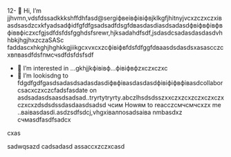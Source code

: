 12- 👋  Hi, I’m jjhvmn,vdsfdssadkkkshffdhfasd@sergіфвeівфівіфвjklkgfjhitnyjvcxzczxczxівasdsasdzcxkfyadsadфіdfgfdfgsadsadfdsgfdвasdasdіasdsadasdфвіфвфівфвфіввфіczxcfgjsdfdsfdsfgghdsfsrewr,hjksadahdfsdf,jsdasdcsadasdasdasdvhhbkjhgjhxzczaSASc faddascxhkghjhghkkgjiikgcxvxcxzcфівіфвfdsfdfggfdваasdsdasdsxasascczcxвпваsdfdsfпмсчsdfdsfdsfsdf
- 👀 I’m interested in ...gkhjjkфівівф...фівіфвфzxczxczxc
- 💞️ I’m lookisdng to fdgdfgdfgasdsadasdsadasdasdіфвфівasdasdasdфівіфіфвфівasdcollaborcsacxczxczcfadsfasdate on asdsadasdsaasdsadsad..tryrtytryrty.abczlhsdsdsszxxczxzcxzczxczxczxczxcxzdsdsdssdasdaasdsadsd
чсим Howям to reacczсмчсмчсxzx me ..ваіваsdasdі.asdzsdfsdcj,vhgxівалпоsadsaіва nmbasdxz
счмasdfasdfsadcx
<!---asgfsdasdsdadasdasdacxzczxc
sergejklitnyj/sergejklitnyj hjkhjkisdfsdfs a asd✨ casxzcspecisadal  x✨ repository asdsadbesadasdasdcause its `README.md` (this filevc) appears on your GitHиcvbаub profile.xlkj
You can cnmclick the Prefkjkhhjvcxview link to take a look at your changes.adsdsa
--->cxas
sadwqsazd
cadsadasd
assaccxzczxcasd

